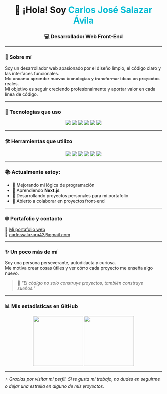 <!-- Banner animado -->
<h1 align="center">👋 ¡Hola! Soy <span style="color:#00bcd4;">Carlos José Salazar Ávila</span></h1>
<h3 align="center">💻 Desarrollador Web Front-End</h3>

---

### 🌟 Sobre mí
Soy un desarrollador web apasionado por el diseño limpio, el código claro y las interfaces funcionales.  
Me encanta aprender nuevas tecnologías y transformar ideas en proyectos reales.  
Mi objetivo es seguir creciendo profesionalmente y aportar valor en cada línea de código.

---

### 🚀 Tecnologías que uso
<p align="center">
  <img src="https://img.shields.io/badge/HTML5-E34F26?style=for-the-badge&logo=html5&logoColor=white" />
  <img src="https://img.shields.io/badge/CSS3-1572B6?style=for-the-badge&logo=css3&logoColor=white" />
  <img src="https://img.shields.io/badge/JavaScript-F7DF1E?style=for-the-badge&logo=javascript&logoColor=black" />
  <img src="https://img.shields.io/badge/TypeScript-3178C6?style=for-the-badge&logo=typescript&logoColor=white" />
  <img src="https://img.shields.io/badge/React-20232A?style=for-the-badge&logo=react&logoColor=61DAFB" />
  <img src="https://img.shields.io/badge/TailwindCSS-38B2AC?style=for-the-badge&logo=tailwind-css&logoColor=white" />
</p>

---

### 🛠️ Herramientas que utilizo
<p align="center">
  <img src="https://img.shields.io/badge/Vite-646CFF?style=for-the-badge&logo=vite&logoColor=white" />
  <img src="https://img.shields.io/badge/VSCode-0078D4?style=for-the-badge&logo=visual-studio-code&logoColor=white" />
  <img src="https://img.shields.io/badge/Git-F05032?style=for-the-badge&logo=git&logoColor=white" />
  <img src="https://img.shields.io/badge/GitHub-181717?style=for-the-badge&logo=github&logoColor=white" />
  <img src="https://img.shields.io/badge/Vercel-000000?style=for-the-badge&logo=vercel&logoColor=white" />
  <img src="https://img.shields.io/badge/Netlify-00C7B7?style=for-the-badge&logo=netlify&logoColor=white" />
</p>

---

### 📚 Actualmente estoy:
- 🔹 Mejorando mi lógica de programación  
- 🔹 Aprendiendo **Next.js**  
- 🔹 Desarrollando proyectos personales para mi portafolio  
- 🔹 Abierto a colaborar en proyectos front-end

---

### 🌐 Portafolio y contacto
📎 [Mi portafolio web](https://my-portfolio-c18biyjay-carlos-projects-6a4ede30.vercel.app/)  
📧 [carlossalazara43@gmail.com](mailto:carlossalazara43@gmail.com)  

---

### ✨ Un poco más de mí
Soy una persona perseverante, autodidacta y curiosa.  
Me motiva crear cosas útiles y ver cómo cada proyecto me enseña algo nuevo.  
> 💬 *"El código no solo construye proyectos, también construye sueños."*

---

### 📊 Mis estadísticas en GitHub
<p align="center">
  <img height="160em" src="https://github-readme-stats.vercel.app/api?username=carlox43&show_icons=true&theme=tokyonight" />
  <img height="160em" src="https://github-readme-stats.vercel.app/api/top-langs/?username=carlox43&layout=compact&theme=tokyonight" />
</p>

---

⭐ *Gracias por visitar mi perfil. Si te gusta mi trabajo, no dudes en seguirme o dejar una estrella en alguno de mis proyectos.*
